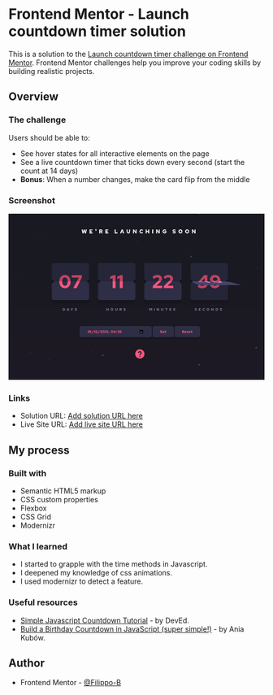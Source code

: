 # Frontend Mentor - Launch countdown timer solution

This is a solution to the [Launch countdown timer challenge on Frontend Mentor](https://www.frontendmentor.io/challenges/launch-countdown-timer-N0XkGfyz-). Frontend Mentor challenges help you improve your coding skills by building realistic projects.

## Overview

### The challenge

Users should be able to:

- See hover states for all interactive elements on the page
- See a live countdown timer that ticks down every second (start the count at 14 days)
- **Bonus**: When a number changes, make the card flip from the middle

### Screenshot

![screenshot](./images/screenshot.jpg)

### Links

- Solution URL: [Add solution URL here](https://your-solution-url.com)
- Live Site URL: [Add live site URL here](https://your-live-site-url.com)

## My process

### Built with

- Semantic HTML5 markup
- CSS custom properties
- Flexbox
- CSS Grid
- Modernizr

### What I learned

- I started to grapple with the time methods in Javascript.
- I deepened my knowledge of css animations.
- I used modernizr to detect a feature.

### Useful resources

- [Simple Javascript Countdown Tutorial](https://www.youtube.com/watch?v=Rib69h2DOxg) - by DevEd.
- [Build a Birthday Countdown in JavaScript (super simple!)](https://www.youtube.com/watch?v=V-Mcul5kS_Y) - by Ania Kubów.

## Author

- Frontend Mentor - [@Filippo-B](https://www.frontendmentor.io/profile/Filippo-B)
